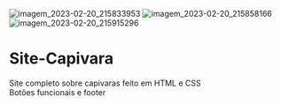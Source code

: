 ![imagem_2023-02-20_215833953](https://user-images.githubusercontent.com/103298591/220221609-6e2a82a7-ae0e-4dd7-9c11-c8fe695c772f.png)
![imagem_2023-02-20_215858166](https://user-images.githubusercontent.com/103298591/220221657-fca59ee7-960e-4cdd-8f5f-f93d2db9abd3.png)
![imagem_2023-02-20_215915296](https://user-images.githubusercontent.com/103298591/220221684-6cb91bf2-383a-47c0-b34a-43ef0f20b2f5.png)
# Site-Capivara
Site completo sobre capivaras feito em HTML e CSS<br>
Botões funcionais e footer 
